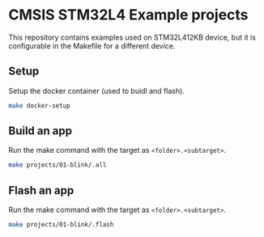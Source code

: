 # CMSIS STM32L4 Example projects

This repository contains examples used on STM32L412KB device, but it is
configurable in the Makefile for a different device.

## Setup

Setup the docker container (used to buidl and flash).

```bash
make docker-setup
```

## Build an app

Run the make command with the target as `<folder>.<subtarget>`.

```bash
make projects/01-blink/.all
```

## Flash an app

Run the make command with the target as `<folder>.<subtarget>`.

```bash
make projects/01-blink/.flash
```
